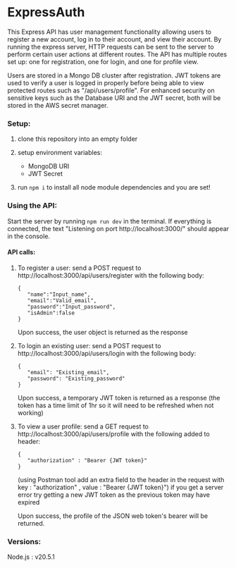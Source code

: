 # ExpressAuth

This Express API has user management functionality allowing users to register a new account, log in to their account, and view their account. By running the express server, HTTP requests can be sent to the server to perform certain user actions at different routes. The API has multiple routes set up: one for registration, one for login, and one for profile view.

Users are stored in a Mongo DB cluster after registration. JWT tokens are used to verify a user is logged in properly before being able to view protected routes such as "/api/users/profile".
For enhanced security on sensitive keys such as the Database URI and the JWT secret, both will be stored in the AWS secret manager. 

### Setup:

1. clone this repository into an empty folder
2. setup environment variables:

   - MongoDB URI
   - JWT Secret

3) run `npm i` to install all node module dependencies and you are set!

### Using the API:

   Start the server by running `npm run dev` in the terminal. If everything is connected, the text "Listening on port http://localhost:3000/" should appear in the console.


#### API calls:
1. To register a user:
   send a POST request to http://localhost:3000/api/users/register
   with the following body:
      
      ```
      {
         "name":"Input_name",
         "email":"Valid_email",
         "password":"Input_password",
         "isAdmin":false
      }
      ```

   Upon success, the user object is returned as the response
   
2. To login an existing user:
   send a POST request to http://localhost:3000/api/users/login
   with the following body:
      ```
      {
         "email": "Existing_email",
         "password": "Existing_password"  
      }
      ```

   Upon success, a temporary JWT token is returned as a response (the token has a time limit of 1hr so it will need to be refreshed when not working)
3. To view a user profile:
   send a GET request to http://localhost:3000/api/users/profile
   with the following added to header:
      ```
      {
         "authorization" : "Bearer {JWT token}"
      }
      ```
   (using Postman tool add an extra field to the header in the request with key : "authorization" , value : "Bearer {JWT token}")
   if you get a server error try getting a new JWT token as the previous token may have expired

   Upon success, the profile of the JSON web token's bearer will be returned.
   


### Versions:
   Node.js : v20.5.1

